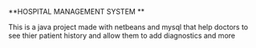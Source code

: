 **HOSPITAL MANAGEMENT SYSTEM **

This is a java project made with netbeans and mysql that help doctors to see thier patient history and allow them to add diagnostics and more
